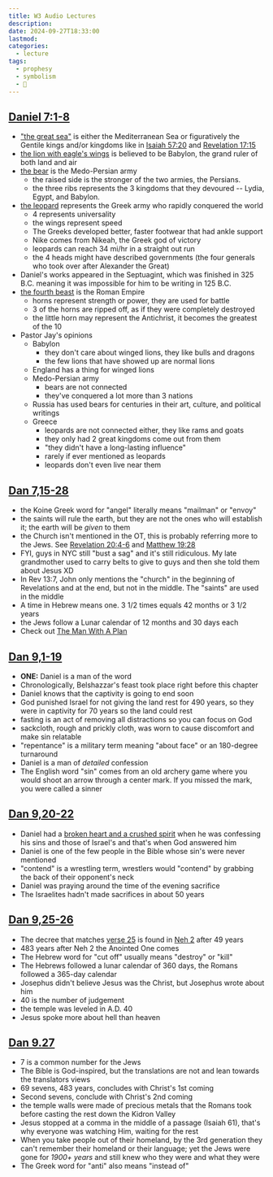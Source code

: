 ```yaml
---
title: W3 Audio Lectures
description: 
date: 2024-09-27T18:33:00
lastmod: 
categories:
  - lecture
tags:
  - prophesy
  - symbolism
  - 🌿
---
```

## [Daniel 7:1](Daniel%207.md#1)[](Daniel%207.md#2)[](Daniel%207.md#3)[](Daniel%207.md#4)[](Daniel%207.md#5)[](Daniel%207.md#6)[](Daniel%207.md#7)[-8](Daniel%207.md#8)  
  
- ["the great sea"](Dan%207.md#2) is either the Mediterranean Sea or figuratively the Gentile kings and/or kingdoms like in [Isaiah 57:20](Isa%2057.md#20) and [Revelation 17:15](Rev%2017.md#15)  
- [the lion with eagle's wings](Dan%207.md#4) is believed to be Babylon, the grand ruler of both land and air  
- [the bear](Dan%207.md#5) is the Medo-Persian army  
	- the raised side is the stronger of the two armies, the Persians.  
	- the three ribs represents the 3 kingdoms that they devoured -- Lydia, Egypt, and Babylon.  
- [the leopard](Dan%207.md#6) represents the Greek army who rapidly conquered the world  
	- 4 represents universality  
	- the wings represent speed  
	- The Greeks developed better, faster footwear that had ankle support  
	- Nike comes from Nikeah, the Greek god of victory  
	- leopards can reach 34 mi/hr in a straight out run  
	- the 4 heads might have described governments (the four generals who took over after Alexander the Great)  
- Daniel's works appeared in the Septuagint, which was finished in 325 B.C. meaning it was impossible for him to be writing in 125 B.C.  
- [the fourth beast](Dan%207.md#7) is the Roman Empire  
	- horns represent strength or power, they are used for battle  
	- 3 of the horns are ripped off, as if they were completely destroyed  
	- the little horn may represent the Antichrist, it becomes the greatest of the 10  
- Pastor Jay's opinions  
	- Babylon  
		- they don't care about winged lions, they like bulls and dragons  
		- the few lions that have showed up are normal lions  
	- England has a thing for winged lions  
	- Medo-Persian army  
		- bears are not connected  
		- they've conquered a lot more than 3 nations  
	- Russia has used bears for centuries in their art, culture, and political writings  
	- Greece  
		- leopards are not connected either, they like rams and goats  
		- they only had 2 great kingdoms come out from them  
		- "they didn't have a long-lasting influence"  
		- rarely if ever mentioned as leopards  
		- leopards don't even live near them  
## [Dan 7,15-28](Dan%207.md#15)[](Dan%207.md#16)[](Dan%207.md#17)[](Dan%207.md#18)[](Dan%207.md#19)[](Dan%207.md#20)[](Dan%207.md#21)[](Dan%207.md#22)[](Dan%207.md#23)[](Dan%207.md#24)[](Dan%207.md#25)[](Dan%207.md#26)[](Dan%207.md#27)[](Dan%207.md#28)  
- the Koine Greek word for "angel" literally means "mailman" or "envoy"  
- the saints will rule the earth, but they are not the ones who will establish it; the earth will be *given* to them  
- the Church isn't mentioned in the OT, this is probably referring more to the Jews. See [Revelation 20:4-6](Rev%2020.md#4) and [Matthew 19:28](Matt%2019.md#28)  
- FYI, guys in NYC still "bust a sag" and it's still ridiculous. My late grandmother used to carry belts to give to guys and then she told them about Jesus XD  
- In Rev 13:7, John only mentions the "church" in the beginning of Revelations and at the end, but not in the middle. The "saints" are used in the middle  
- A time in Hebrew means one. 3 1/2 times equals 42 months or 3 1/2 years  
- the Jews follow a Lunar calendar of 12 months and 30 days each  
- Check out [The Man With A Plan](../../../The%20Man%20With%20A%20Plan%20by%20Dave%20Breese.md)  
## [Dan 9,1-19](Dan%209.md#1)[](Dan%209.md#2)[](Dan%209.md#3)[](Dan%209.md#4)[](Dan%209.md#5)[](Dan%209.md#6)[](Dan%209.md#7)[](Dan%209.md#8)[](Dan%209.md#9)[](Dan%209.md#10)[](Dan%209.md#11)[](Dan%209.md#12)[](Dan%209.md#13)[](Dan%209.md#14)[](Dan%209.md#15)[](Dan%209.md#16)[](Dan%209.md#17)[](Dan%209.md#18)[](Dan%209.md#19)  
- **ONE:** Daniel is a man of the word  
- Chronologically, Belshazzar's feast took place right before this chapter  
- Daniel knows that the captivity is going to end soon  
- God punished Israel for not giving the land rest for 490 years, so they were in captivity for 70 years so the land could rest  
- fasting is an act of removing all distractions so you can focus on God  
- sackcloth, rough and prickly cloth, was worn to cause discomfort and make sin relatable  
- "repentance" is a military term meaning "about face" or an 180-degree turnaround  
- Daniel is a man of *detailed* confession  
- The English word "sin" comes from an old archery game where you would shoot an arrow through a center mark. If you missed the mark, you were called a sinner  
## [Dan 9,20-22](Dan%209.md#20)[](Dan%209.md#21)[](Dan%209.md#22)  
- Daniel had a [broken heart and a crushed spirit](Ps%2034.md#18) when he was confessing his sins and those of Israel's and that's when God answered him  
- Daniel is one of the few people in the Bible whose sin's were never mentioned  
- "contend" is a wrestling term, wrestlers would "contend" by grabbing the back of their opponent's neck  
- Daniel was praying around the time of the evening sacrifice  
- The Israelites hadn't made sacrifices in about 50 years  
## [Dan 9,25-26](Dan%209.md#25)[](Dan%209.md#26)  
- The decree that matches [verse 25](Dan%209.md#25) is found in [Neh 2](Neh%202.md) after 49 years  
- 483 years after Neh 2 the Anointed One comes  
- The Hebrew word for "cut off" usually means "destroy" or "kill"  
- The Hebrews followed a lunar calendar of 360 days, the Romans followed a 365-day calendar  
- Josephus didn't believe Jesus was the Christ, but Josephus wrote about him  
- 40 is the number of judgement  
- the temple was leveled in A.D. 40  
- Jesus spoke more about hell than heaven  
## [Dan 9.27](Dan%209.md#27)  
- 7 is a common number for the Jews  
- The Bible is God-inspired, but the translations are not and lean towards the translators views  
- 69 sevens, 483 years, concludes with Christ's 1st coming  
- Second sevens, conclude with Christ's 2nd coming  
- the temple walls were made of precious metals that the Romans took before casting the rest down the Kidron Valley  
- Jesus stopped at a comma in the middle of a passage (Isaiah 61), that's why everyone was watching Him, waiting for the rest  
- When you take people out of their homeland, by the 3rd generation they can't remember their homeland or their language; yet the Jews were gone for *1900+ years* and still knew who they were and what they were  
- The Greek word for "anti" also means "instead of"  

